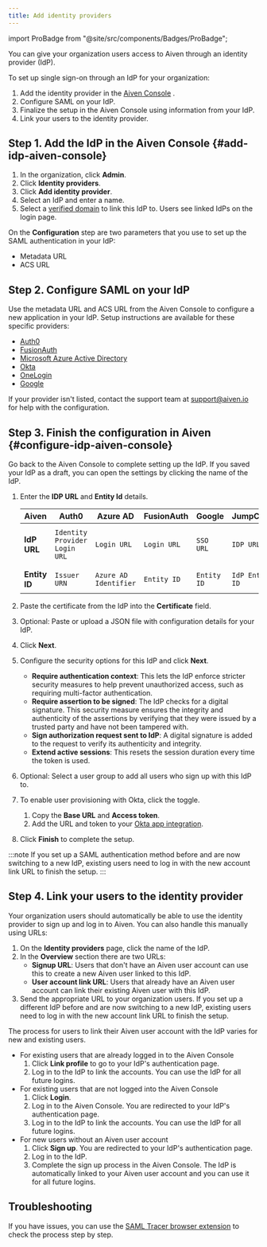 ```yaml
---
title: Add identity providers
---
```


import ProBadge from "@site/src/components/Badges/ProBadge";

You can give your organization users access to Aiven through an identity
provider (IdP).

To set up single sign-on through an IdP for your organization:

1. Add the identity provider in the [Aiven
    Console](https://console.aiven.io/) .
1. Configure SAML on your IdP.
1. Finalize the setup in the Aiven Console using information from your
    IdP.
1. Link your users to the identity provider.

## Step 1. Add the IdP in the Aiven Console {#add-idp-aiven-console}

1. In the organization, click **Admin**.
1. Click **Identity providers**.
1. Click **Add identity provider**.
1. Select an IdP and enter a name.
1. Select a [verified domain](/docs/platform/howto/manage-domains) to link
    this IdP to. Users see linked IdPs on the login page.

On the **Configuration** step are two parameters that you use to set up the SAML
authentication in your IdP:

   -   Metadata URL
   -   ACS URL

## Step 2. Configure SAML on your IdP

Use the metadata URL and ACS URL from the Aiven Console to configure a
new application in your IdP. Setup instructions are available for these
specific providers:

-   [Auth0](/docs/platform/howto/saml/add-auth0-idp#configure-saml-auth0)
-   [FusionAuth](/docs/platform/howto/saml/add-fusionauth-idp#configure-saml-fusionauth)
-   [Microsoft Azure Active Directory](/docs/platform/howto/saml/add-azure-idp#configure-saml-azure)
-   [Okta](/docs/platform/howto/saml/add-okta-idp#configure-saml-okta)
-   [OneLogin](/docs/platform/howto/saml/add-onelogin-idp#configure-saml-onelogin)
-   [Google](/docs/platform/howto/saml/add-google-idp#configure-saml-google)

If your provider isn't listed, contact the support team at
[support@aiven.io](mailto:support@aiven.io) for help with the configuration.

## Step 3. Finish the configuration in Aiven {#configure-idp-aiven-console}

Go back to the Aiven Console to complete setting up the IdP. If you saved your IdP as a
draft, you can open the settings by clicking the name of the IdP.

1. Enter the **IDP URL** and **Entity Id** details.

   |     Aiven     |             Auth0             |       Azure AD        | FusionAuth  |   Google    |    JumpCloud    |                  Okta                  |          OneLogin          |
   | ------------- | ----------------------------- | --------------------- | ----------- | ----------- | --------------- | -------------------------------------- | -------------------------- |
   | **IdP URL**   | `Identity Provider Login URL` | `Login URL`           | `Login URL` | `SSO URL`   | `IDP URL`       | `Identity Provider Single Sign-On URL` | `SAML 2.0 Endpoint (HTTP)` |
   | **Entity ID** | `Issuer URN`                  | `Azure AD Identifier` | `Entity ID` | `Entity ID` | `IdP Entity ID` | `Identity Provider Issuer`             | `Issuer URL`               |

1. Paste the certificate from the IdP into the **Certificate** field.
1. Optional: Paste or upload a JSON file with configuration details
   for your IdP.
1. Click **Next**.
1. Configure the security options for this IdP and click **Next**.
    -   **Require authentication context**: This lets the IdP enforce
        stricter security measures to help prevent unauthorized access,
        such as requiring multi-factor authentication.
    -   **Require assertion to be signed**: The IdP checks for a digital
        signature. This security measure ensures the integrity and
        authenticity of the assertions by verifying that they were
        issued by a trusted party and have not been tampered with.
    -   **Sign authorization request sent to IdP**: A digital signature is
        added to the request to verify its authenticity and integrity.
    -   **Extend active sessions**: This resets the session duration every time the token
        is used.
1. Optional: Select a user group to add all users who sign up with this IdP to.
1. <ProBadge/> To enable user provisioning with Okta, click the toggle.

   1. Copy the **Base URL** and **Access token**.
   1. Add the URL and token to your
      [Okta app integration](https://help.okta.com/en-us/content/topics/apps/apps_app_integration_wizard_scim.htm).

1. Click **Finish** to complete the setup.

:::note
If you set up a SAML authentication method before and are now switching
to a new IdP, existing users need to log in with the new account link
URL to finish the setup.
:::

## Step 4. Link your users to the identity provider

Your organization users should automatically be able to use the identity
provider to sign up and log in to Aiven. You can also handle this
manually using URLs:

1. On the **Identity providers** page, click the name of the IdP.
1. In the **Overview** section there are two URLs:
    -   **Signup URL**: Users that don't have an Aiven user account can
        use this to create a new Aiven user linked to this IdP.
    -   **User account link URL**: Users that already have an Aiven user
        account can link their existing Aiven user with this IdP.
1. Send the appropriate URL to your organization users. If you set up a
    different IdP before and are now switching to a new IdP, existing
    users need to log in with the new account link URL to finish the
    setup.

The process for users to link their Aiven user account with the IdP varies for new and
existing users.

-   For existing users that are already logged in to the Aiven Console
    1. Click **Link profile** to go to your IdP's authentication page.
    1. Log in to the IdP to link the accounts. You can use the IdP for all future logins.
-   For existing users that are not logged into the Aiven Console
    1. Click **Login**.
    1. Log in to the Aiven Console. You are redirected to your IdP's authentication page.
    1. Log in to the IdP to link the accounts. You can use the IdP for all future logins.
-   For new users without an Aiven user account
    1. Click **Sign up**. You are redirected to your IdP's authentication page.
    1. Log in to the IdP.
    1. Complete the sign up process in the Aiven Console. The IdP is automatically linked
       to your Aiven user account and you can use it for all future logins.

## Troubleshooting

If you have issues, you can use the [SAML Tracer browser
extension](https://addons.mozilla.org/firefox/addon/saml-tracer/) to
check the process step by step.
